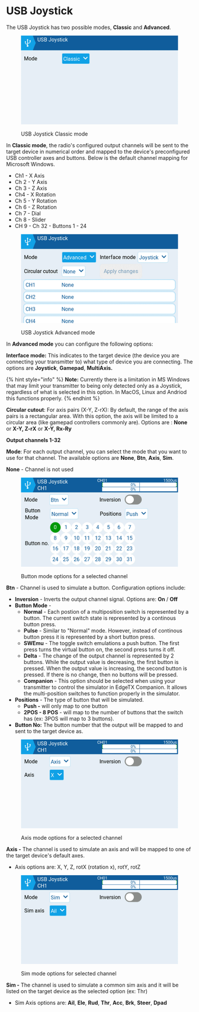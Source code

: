 # USB Joystick

The USB Joystick has two possible modes, **Classic** and **Advanced**.&#x20;

<figure><img src="../../../../.gitbook/assets/usbjoystick1.png" alt=""><figcaption><p>USB Joystick Classic mode</p></figcaption></figure>

In **Classic mode**, the radio's configured output channels will be sent to the target device in numerical order and mapped to the device's preconfigured USB controller axes and buttons. Below is the default channel mapping for Microsoft Windows.

* Ch1 - X Axis
* Ch 2 - Y Axis
* Ch 3 - Z Axis
* Ch4 - X Rotation
* Ch 5 - Y Rotation
* Ch 6 - Z Rotation
* Ch 7 - Dial
* Ch 8 - Slider
* CH 9 - Ch 32 - Buttons 1 - 24

<figure><img src="../../../../.gitbook/assets/usbjoystick.png" alt=""><figcaption><p>USB Joystick Advanced mode</p></figcaption></figure>

In **Advanced mode** you can configure the following options:

**Interface mode:** This indicates to the target device (the device you are connecting your transmitter to) what type of device you are connecting. The options are **Joystick**, **Gamepad**, **MultiAxis.** &#x20;

{% hint style="info" %}
**Note:** Currently there is a limitation in MS Windows that may limit your transmitter to being only detected only as a Joystick, regardless of what is selected in this option. In MacOS, Linux and Andriod this functions properly.
{% endhint %}

**Circular cutout**: For axis pairs (X-Y, Z-rX): By default, the range of the axis pairs is a rectangular area. With this option, the axis will be limited to a circular area (like gamepad controllers commonly are). Options are : **None** or **X-Y, Z-rX** or **X-Y, Rx-Ry**

**Output channels 1-32**

**Mode**: For each output channel, you can select the mode that you want to use for that channel. The available options are **None**, **Btn**, **Axis**, **Sim**.

**None** - Channel is not used

<figure><img src="../../../../.gitbook/assets/usbjoystick2.png" alt=""><figcaption><p>Button mode options for a selected channel</p></figcaption></figure>

**Btn** - Channel is used to simulate a button. Configuration options include:

* **Inversion** - Inverts the output channel signal. Options are: **On** / **Off**
* **Button Mode** -
  * **Normal** - Each postion of a multiposition switch is represented by a button. The current switch state is represented by a continous button press.
  * **Pulse** - Similar to "Normal" mode. However, instead of continous button press it is represented by a short button press.
  * **SWEmu** - The toggle switch emulations a push button. The first press turns the virtual button on, the second press turns it off.
  * **Delta** - The change of the output channel is represented by 2 buttons. While the output value is decreasing, the first button is pressed. When the output value is increasing, the second button is pressed. If there is no change, then no buttons will be pressed.
  * **Companion** - This option should be selected when using your transmitter to control the simulator in EdgeTX Companion.  It allows the multi-position switches to function properly in the simulator.
* **Positions** - The type of button that will be simulated.&#x20;
  * **Push -** will only map to one button
  * **2POS - 8 POS** - will map to the number of buttons that the switch has (ex: 3POS will map to 3 buttons).
* **Button No:** The button number that the output will be mapped to and sent to the target device as.

<figure><img src="../../../../.gitbook/assets/usbjoystick3.png" alt=""><figcaption><p>Axis mode options for a selected channel</p></figcaption></figure>

**Axis -** The channel is used to simulate an axis and will be mapped to one of the target device's default axes.

* Axis options are: X, Y, Z, rotX (rotation x), rotY, rotZ

<figure><img src="../../../../.gitbook/assets/usbjoystick4.png" alt=""><figcaption><p>Sim mode options for selected channel</p></figcaption></figure>

**Sim -** The channel is used to simulate a common sim axis and it will be listed on the target device as the selected option (ex: Thr)

* Sim Axis options are: **Ail**, **Ele**, **Rud**, **Thr**, **Acc**, **Brk**, **Steer**, **Dpad**
